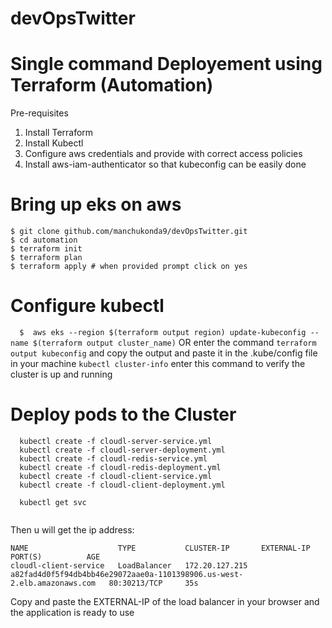 # devOpsTwitter
# Single command Deployement using Terraform (Automation)
Pre-requisites
1. Install Terraform 
2. Install Kubectl 
3. Configure aws credentials and provide with correct access policies
4. Install aws-iam-authenticator so that kubeconfig can be easily done

# Bring up eks on aws
  ```
  $ git clone github.com/manchukonda9/devOpsTwitter.git
  $ cd automation
  $ terraform init
  $ terraform plan
  $ terraform apply # when provided prompt click on yes
  ```
# Configure kubectl
```   $  aws eks --region $(terraform output region) update-kubeconfig --name $(terraform output cluster_name) ```
OR enter the command ``` terraform output kubeconfig ``` and copy the output and paste it in the .kube/config file in your machine
```kubectl cluster-info``` enter this command to verify the cluster is up and running

# Deploy pods to the Cluster
```
  kubectl create -f cloudl-server-service.yml 
  kubectl create -f cloudl-server-deployment.yml 
  kubectl create -f cloudl-redis-service.yml 
  kubectl create -f cloudl-redis-deployment.yml 
  kubectl create -f cloudl-client-service.yml 
  kubectl create -f cloudl-client-deployment.yml
  
  kubectl get svc
  
  ```
  Then u will get the ip address:
  ```
  NAME                    TYPE           CLUSTER-IP       EXTERNAL-IP                                                               PORT(S)          AGE
cloudl-client-service   LoadBalancer   172.20.127.215   a82fad4d0f5f94db4bb46e29072aae0a-1101398906.us-west-2.elb.amazonaws.com   80:30213/TCP     35s

  ```
  Copy and paste the EXTERNAL-IP of the load balancer in your browser and the application is ready to use
  
  
